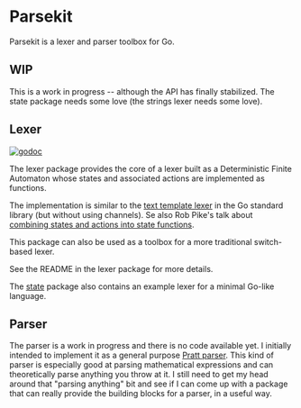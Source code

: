 # Parsekit

Parsekit is a lexer and parser toolbox for Go.

## WIP

This is a work in progress -- although the API has finally stabilized.
The state package needs some love (the strings lexer needs some love).

## Lexer

[![godoc][godoc badge]][godoc]

The lexer package provides the core of a lexer built as a Deterministic Finite
Automaton whose states and associated actions are implemented as functions.

The implementation is similar to the [text template lexer][golex] in the Go
standard library (but without using channels). Se also Rob Pike's talk about
[combining states and actions into state functions][pike].

This package can also be used as a toolbox for a more traditional switch-based
lexer.

See the README in the lexer package for more details.

The [state] package also contains an example lexer for a minimal Go-like language.

## Parser

The parser is a work in progress and there is no code available yet. I initially
intended to implement it as a general purpose [Pratt parser]. This kind of
parser is especially good at parsing mathematical expressions and can
theoretically parse anything you throw at it. I still need to get my head around
that "parsing anything" bit and see if I can come up with a package that can
really provide the building blocks for a parser, in a useful way.

[godoc]: https://godoc.org/github.com/db47h/parsekit/lexer
[godoc badge]: https://godoc.org/github.com/db47h/parsekit/lexer?status.svg
[golex]: https://golang.org/src/text/template/parse/lex.go
[pike]: https://talks.golang.org/2011/lex.slide
[state]: https://godoc.org/github.com/db47h/parsekit/lexer/state
[Pratt parser]: http://journal.stuffwithstuff.com/2011/03/19/pratt-parsers-expression-parsing-made-easy/
